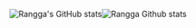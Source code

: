 <!--
**ranggadarmajati/ranggadarmajati** is a ✨ _special_ ✨ repository because its `README.md` (this file) appears on your GitHub profile.
-->

<!--
- 🔭 I’m currently working for knowledgecatalyst.io
- 🌱 I’m currently learning ...
- 👯 I’m looking to collaborate on ...
- 🤔 I’m looking for help with ...
- 💬 Ask me about ...
- 📫 How to reach me: ...
- 😄 Pronouns: ...
- ⚡ Fun fact: ...
-->
![Rangga's GitHub stats](https://github-readme-stats.vercel.app/api?username=ranggadarmajati&count_private=true&show_icons=true&theme=monokai&hide=contribs)![Rangga Github stats](https://github-readme-stats.vercel.app/api/top-langs/?username=ranggadarmajati&theme=monokai&layout=compact&langs_count=10)

<!--#### Laravel simple Packages/Libraries
![](https://github-readme-stats.vercel.app/api/pin/?username=ranggadarmajati&repo=laravelClient&theme=react&show_owner=false)![](https://github-readme-stats.vercel.app/api/pin/?username=ranggadarmajati&repo=LaravelRajaOngkir&theme=react)![](https://github-readme-stats.vercel.app/api/pin/?username=ranggadarmajati&repo=flash-me&theme=react)

#### React-Native simple Packages
![](https://github-readme-stats.vercel.app/api/pin/?username=ranggadarmajati&repo=react-native-geocoder-osm&theme=react)
-->
